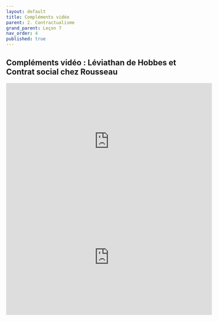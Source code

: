 ```yaml
---
layout: default
title: Compléments vidéo
parent: 2. Contractualisme
grand_parent: Leçon 7
nav_order: 4
published: true
---
```

## Compléments vidéo : Léviathan de Hobbes et Contrat social chez Rousseau

<iframe width="560" height="315" src="https://www.youtube.com/embed/8sYAaiDjf0U?si=I8Rgo-HzZyvTBr8Y" title="YouTube video player" frameborder="0" allow="accelerometer; autoplay; clipboard-write; encrypted-media; gyroscope; picture-in-picture; web-share" referrerpolicy="strict-origin-when-cross-origin" allowfullscreen></iframe>

<iframe width="560" height="315" src="https://www.youtube.com/embed/tToAS8pUXzU?si=2eIZoz0eiRY8QPl4" title="YouTube video player" frameborder="0" allow="accelerometer; autoplay; clipboard-write; encrypted-media; gyroscope; picture-in-picture; web-share" referrerpolicy="strict-origin-when-cross-origin" allowfullscreen></iframe>